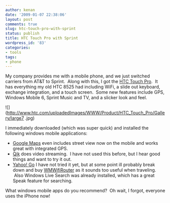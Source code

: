 ```yaml
---
author: kenan
date: '2009-01-07 22:38:06'
layout: post
comments: true
slug: htc-touch-pro-with-sprint
status: publish
title: HTC Touch Pro with Sprint
wordpress_id: '83'
categories:
- tools
tags:
- phone
---
```


My company provides me with a mobile phone, and we just switched carriers from
AT&T to Sprint.  Along with this, I got the [HTC Touch
Pro](http://www.htc.com/www/product.aspx?id=49518).  It has everything my old
HTC 8525 had including WiFi, a slide out keyboard, exchange integration, and a
touch screen.  Some new features include GPS, Windows Mobile 6, Sprint Music
and TV, and a slicker look and feel.

![](http://www.htc.com/uploadedImages/WWW/Product/HTC_Touch_Pro/Gallery/large7
.jpg)

I immediately downloaded (which was super quick) and installed the following
windows mobile applications:

  * [Google Maps](http://www.google.com/mobile/winmo/) even includes street view now on the mobile and works great with integrated GPS.
  * [Qik](http://qik.com) does video streaming.  I have not used this before, but I hear good things and want to try it out.
  * [Yahoo! Go](http://mobile.yahoo.com/go)
I have not tried it yet, but at some point ill probably break down and buy
[WMWifiRouter](http://www.wmwifirouter.com/) as it sounds too useful when
traveling.  Also Windows Live Search was already installed, which has a great
Speak feature for searching.

What windows mobile apps do you recommend?  Oh wait, I forgot, everyone uses
the iPhone now!

